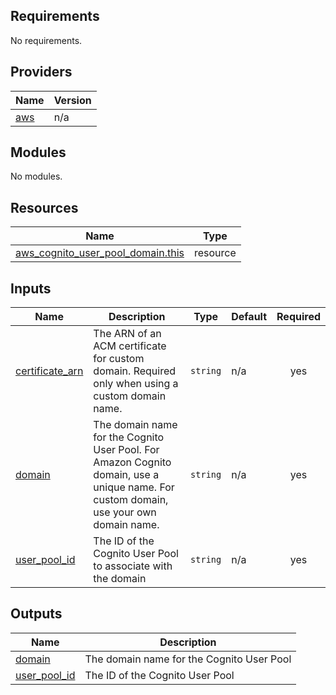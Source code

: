 ## Requirements

No requirements.

## Providers

| Name | Version |
|------|---------|
| <a name="provider_aws"></a> [aws](#provider\_aws) | n/a |

## Modules

No modules.

## Resources

| Name | Type |
|------|------|
| [aws_cognito_user_pool_domain.this](https://registry.terraform.io/providers/hashicorp/aws/latest/docs/resources/cognito_user_pool_domain) | resource |

## Inputs

| Name | Description | Type | Default | Required |
|------|-------------|------|---------|:--------:|
| <a name="input_certificate_arn"></a> [certificate\_arn](#input\_certificate\_arn) | The ARN of an ACM certificate for custom domain. Required only when using a custom domain name. | `string` | n/a | yes |
| <a name="input_domain"></a> [domain](#input\_domain) | The domain name for the Cognito User Pool. For Amazon Cognito domain, use a unique name. For custom domain, use your own domain name. | `string` | n/a | yes |
| <a name="input_user_pool_id"></a> [user\_pool\_id](#input\_user\_pool\_id) | The ID of the Cognito User Pool to associate with the domain | `string` | n/a | yes |

## Outputs

| Name | Description |
|------|-------------|
| <a name="output_domain"></a> [domain](#output\_domain) | The domain name for the Cognito User Pool |
| <a name="output_user_pool_id"></a> [user\_pool\_id](#output\_user\_pool\_id) | The ID of the Cognito User Pool |

